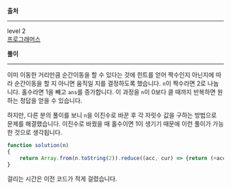 **출처**<hr>
level 2   
[프로그래머스](https://programmers.co.kr/learn/courses/30/lessons/12980)
<br>

**풀이**<hr>
이미 이동한 거리만큼 순간이동을 할 수 있다는 것에 힌트를 얻어 짝수인지 아닌지에 따라 순간이동을 할 지 아니면 움직일 지를 결정하도록 했습니다. `n`이 짝수라면 2로 나눕니다. 홀수라면 1을 빼고 `ans`를 증가합니다. 이 과정을 `n`이 0보다 클 때까지 반복하면 원하는 정답을 얻을 수 있습니다.

하지만, 다른 분의 풀이를 보니 `n`을 이진수로 바꾼 후 각 자릿수 값을 구하는 방법으로 문제를 해결했습니다. 이진수로 바꿨을 때 홀수이면 1이 생기기 때문에 이런 풀이가 가능한 것으로 생각됩니다.
``` js
function solution(n)
{
    return Array.from(n.toString(2)).reduce((acc, cur) => {return (+acc) + (+cur)}, 0)
}
```
걸리는 시간은 이전 코드가 적게 걸렸습니다.